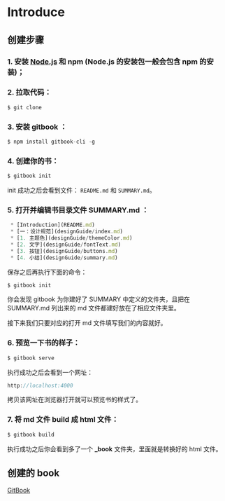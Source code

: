 # Introduce

## 创建步骤
### 1. 安装 [Node.js](https://nodejs.org/en/) 和 npm (Node.js 的安装包一般会包含 npm 的安装)；
### 2. 拉取代码：

   ```javascript
   $ git clone
   ```

### 3. 安装 gitbook ：
   
   ```javascript
   $ npm install gitbook-cli -g
   ```

### 4. 创建你的书：
   
   ```javascript
   $ gitbook init
   ```
   
   init 成功之后会看到文件： `README.md` 和 `SUMMARY.md`。
### 5. 打开并编辑书目录文件 SUMMARY.md ：
    
   ```javascript
    * [Introduction](README.md)
	* [一：设计规范](designGuide/index.md)
    * [1. 主题色](designGuide/themeColor.md)
    * [2. 文字](designGuide/fontText.md)
    * [3. 按钮](designGuide/buttons.md)
    * [4. 小结](designGuide/summary.md)
   ```
   保存之后再执行下面的命令：
   
   ```javascript
   $ gitbook init
   ```
   你会发现 gitbook 为你建好了 SUMMARY 中定义的文件夹，且把在 SUMMARY.md 列出来的 md 文件都建好放在了相应文件夹里。
   
   接下来我们只要对应的打开 md 文件填写我们的内容就好。
### 6. 预览一下书的样子：
   
   ```javascript
   $ gitbook serve
   ```
   执行成功之后会看到一个网址：
   
   ```javascript
   http://localhost:4000
   ```
   拷贝该网址在浏览器打开就可以预览书的样式了。

### 7. 将 md 文件 build 成 html 文件：
   
   ```javascript
   $ gitbook build
   ```
   执行成功之后你会看到多了一个 **_book** 文件夹，里面就是转换好的 html 文件。

## 创建的 book
[GitBook](https://alvinyw.github.io/Blog/GitBook/index.html)
   
   